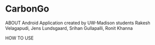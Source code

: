 # CarbonGo

ABOUT
Android Application created by UW-Madison students Rakesh Velagapudi, Jens Lundsgaard, Srihan Gullapalli, Ronit Khanna

HOW TO USE
